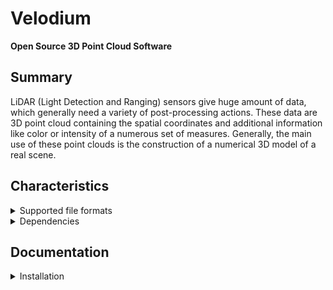 # Velodium
**Open Source 3D Point Cloud Software**

## Summary

LiDAR (Light Detection and Ranging) sensors give huge amount of data, which generally need a variety of post-processing actions. These data are 3D point cloud containing the spatial coordinates and additional information like color or intensity of a numerous set of measures. Generally, the main use of these point clouds is the construction of a numerical 3D model of a real scene.

## Characteristics

<details><summary>Supported file formats</summary>

Import: pts, ply, ptx, obj, csv

Export: pts, ply

</details>

<details><summary>Dependencies</summary>

All of the code is written in C++, for performance purpose. The incorporated external libraries come from the open source world:
- OpenGL (https://www.opengl.org): Data visualization
- ImGui (https://github.com/ocornut/imgui): Graphical user interface
- PCL (https://pointclouds.org/): a set of processing algorithms
- Eigen (https://eigen.tuxfamily.org/): Some linear algebra
- FLANN (https://github.com/flann-lib/flann) & Nanoflann (https://github.com/jlblancoc/nanoflann) : Nearest neighbor search
- Gnuplot (http://www.gnuplot.info/): Graphical data visualization
- OptimLib (https://www.kthohr.com/optimlib.html): Numerical optimization methods
- normals_Hough (https://github.com/aboulch/normals_Hough): Method for normal estimation
- OpenMP (https://www.openmp.org/): Multithreading
- FontAwesome (https://fontawesome.com/): Icons

</details>

## Documentation

<details><summary>Installation</summary>
This code is only supported on Linux OS.
Tested on Ubuntu 18.04LTS, 20.04LTS, 22.04LTS.

Simply run the script file
```
cd /Lidium
./install.sh
```

Compile the executable:
```
 mkdir build && cd build && cmake .. && make -j4
```

<details><summary>Execution</summary>
To start the program run:
```
./executable
```

Some arguments could be added:
```
- capture                 [LiDAR capture mode]
- ai                      [AI interface mode]
- server                  [Server mode]
- load + absolute_path    [Load a cloud at start]

```
</details>
